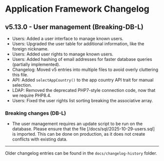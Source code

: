 # Application Framework Changelog

## v5.13.0 - User management (Breaking-DB-L)
- Users: Added a user interface to manage known users.
- Users: Upgraded the user table for additional information, like the foreign nickname.
- Users: Added user rights to manage known users.
- Users: Added hashing of email addresses for faster database queries (partially implemented).
- Changelog: Moved v5 entries into multiple files to avoid overly cluttering this file.
- API: Added `selectAppCountry()` to the app country API trait for manual selection.
- LDAP: Removed the deprecated PHP7-style connection code, now that we require PHP8.4.
- Users: Fixed the user rights list sorting breaking the associative array.

### Breaking changes (DB-L)

- The user management requires an update script to be run on the database. 
  Please ensure that the file [/docs/sql/2025-10-29-users.sql] is imported.
  This can be done on production, as it does not create conflicts with existing 
  data.

---
Older changelog entries can be found in the `docs/changelog-history` folder.
